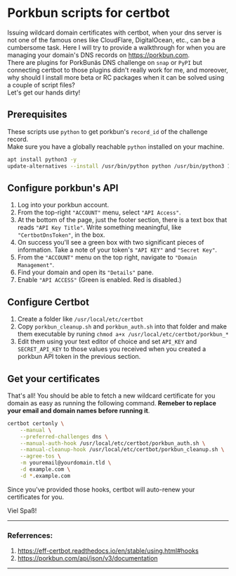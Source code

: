 # Porkbun scripts for certbot

Issuing wildcard domain certificates with certbot, when your dns server is not one of the famous ones like CloudFlare, DigitalOcean, etc., can be a cumbersome task. Here I will try to provide a walkthrough for when you are managing your domain's DNS records on https://porkbun.com.  
There are plugins for PorkBunäs DNS challenge on `snap` or `PyPI` but connecting certbot to those plugins didn't really work for me, and moreover, why should I install more beta or RC packages when it can be solved using a couple of script files?  
Let's get our hands dirty!

## Prerequisites
These scripts use `python` to get porkbun's `record_id` of the challenge record.  
Make sure you have a globally reachable `python` installed on your machine.
``` bash
apt install python3 -y
update-alternatives --install /usr/bin/python python /usr/bin/python3 10
```

## Configure porkbun's API
1. Log into your porkbun account.
2. From the top-right `"ACCOUNT"` menu, select `"API Access"`.
3. At the bottom of the page, just the footer section, there is a text box that reads `"API Key Title"`. Write something meaningful, like `"CertbotDnsToken"`, in the box.
4. On success you'll see a green box with two significant pieces of information. Take a note of your token's `"API KEY"` and `"Secret Key"`.
5. From the `"ACCOUNT"` menu on the top right, navigate to `"Domain Management"`.
6. Find your domain and open its `"Details"` pane.
7. Enable `"API ACCESS"` (Green is enabled. Red is disabled.)

## Configure Certbot
1. Create a folder like `/usr/local/etc/certbot`
2. Copy `porkbun_cleanup.sh` and `porkbun_auth.sh` into that folder and make them executable by runing `chmod a+x /usr/local/etc/certbot/porkbun_*`
3. Edit them using your text editor of choice and set `API_KEY` and `SECRET_API_KEY` to those values you received when you created a porkbun API token in the previous section.

## Get your certificates
That's all! You should be able to fetch a new wildcard certificate for you domain as easy as running the following command. **Remeber to replace your email and domain names before running it**.

``` bash
certbot certonly \
    --manual \
    --preferred-challenges dns \
    --manual-auth-hook /usr/local/etc/certbot/porkbun_auth.sh \
    --manual-cleanup-hook /usr/local/etc/certbot/porkbun_cleanup.sh \
    --agree-tos \
    -m youremail@yourdomain.tld \
    -d example.com \
    -d *.example.com
```

Since you've provided those hooks, certbot will auto-renew your certificates for you.

Viel Spaß!

---
### Referrences:  
1. https://eff-certbot.readthedocs.io/en/stable/using.html#hooks
2. https://porkbun.com/api/json/v3/documentation
---

